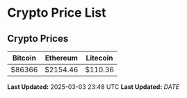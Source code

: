 # Crypto Price List

## Crypto Prices
| Bitcoin | Ethereum | Litecoin |
| ------- | -------- | -------- |
| $86366 | $2154.46 | $110.36 |
**Last Updated:** 2025-03-03 23:48 UTC
**Last Updated:** $DATE$
